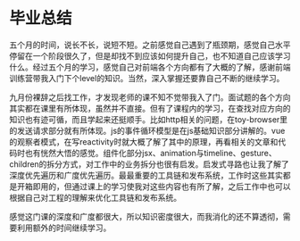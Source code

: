 # 毕业总结

五个月的时间，说长不长，说短不短。之前感觉自己遇到了瓶颈期，感觉自己水平停留在一个阶段很久了，但是却找不到应该如何提升自己，也不知道自己应该学习什么。经过五个月的学习，感觉自己对前端各个方向都有了大概的了解，感谢前端训练营带我入门下个level的知识。当然，深入掌握还要靠自己不断的继续学习。

九月份裸辞之后找工作，才发现老师的课不知不觉带我入了门。面试题的各个方向其实都在课里有所体现，虽然并不直接。但有了课程内的学习，在查找对应方向的知识也有迹可循，而且学起来还挺顺手。比如http相关的问题，在toy-browser里的发送请求部分就有所体现。js的事件循环模型是在js基础知识部分讲解的。vue的观察者模式，在写reactivity时就大概了解了其中的原理，再看相关的文章和代码时也有恍然大悟的感觉。组件化部分jsx、animation与timeline、gesture、children的拆分方式，对工作中的业务拆分也很有启发。启发式寻路也让我了解了深度优先遍历和广度优先遍历。最最重要的工具链和发布系统，工作时这些其实都是开箱即用的，但通过课上的学习使我对这些内容也有所了解，之后工作中也可以根据自己对工程的理解来优化工具链和发布系统。

感觉这门课的深度和广度都很大，所以知识密度很大，而我消化的还不算透彻，需要利用额外的时间继续学习。
